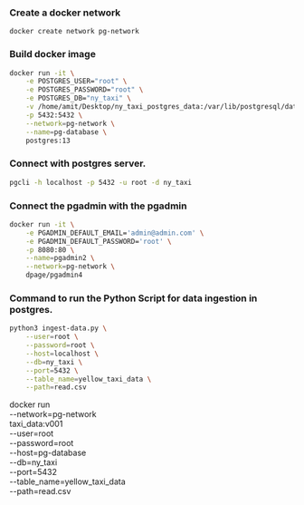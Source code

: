 
### Create a docker network

    docker create network pg-network
    
### Build docker image

```bash
docker run -it \
    -e POSTGRES_USER="root" \
    -e POSTGRES_PASSWORD="root" \
    -e POSTGRES_DB="ny_taxi" \
    -v /home/amit/Desktop/ny_taxi_postgres_data:/var/lib/postgresql/data \
    -p 5432:5432 \
    --network=pg-network \
    --name=pg-database \
    postgres:13
```

### Connect with postgres server.

```bash
pgcli -h localhost -p 5432 -u root -d ny_taxi
```

### Connect the pgadmin with the pgadmin

```bash 
docker run -it \
    -e PGADMIN_DEFAULT_EMAIL='admin@admin.com' \
    -e PGADMIN_DEFAULT_PASSWORD='root' \
    -p 8080:80 \
    --name=pgadmin2 \
    --network=pg-network \
    dpage/pgadmin4

```
### Command to run the Python Script for data ingestion in postgres.
```bash
python3 ingest-data.py \
    --user=root \
    --password=root \
    --host=localhost \
    --db=ny_taxi \
    --port=5432 \
    --table_name=yellow_taxi_data \
    --path=read.csv
```

docker run \
    --network=pg-network \
    taxi_data:v001 \
    --user=root \
    --password=root \
    --host=pg-database \
    --db=ny_taxi \
    --port=5432 \
    --table_name=yellow_taxi_data \
    --path=read.csv




